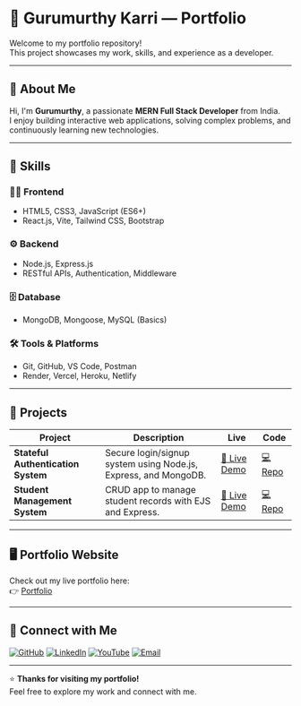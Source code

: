 # 🌟 Gurumurthy Karri — Portfolio

Welcome to my portfolio repository!  
This project showcases my work, skills, and experience as a developer.

---

## 🚀 About Me
Hi, I'm **Gurumurthy**, a passionate **MERN Full Stack Developer** from India.  
I enjoy building interactive web applications, solving complex problems, and continuously learning new technologies.

---

## 💼 Skills

### 👨‍💻 Frontend
- HTML5, CSS3, JavaScript (ES6+)
- React.js, Vite, Tailwind CSS, Bootstrap

### ⚙️ Backend
- Node.js, Express.js
- RESTful APIs, Authentication, Middleware

### 🗄️ Database
- MongoDB, Mongoose, MySQL (Basics)

### 🛠️ Tools & Platforms
- Git, GitHub, VS Code, Postman
- Render, Vercel, Heroku, Netlify

---

## 📂 Projects

| Project | Description | Live | Code |
|----------|--------------|------|------|
| **Stateful Authentication System** | Secure login/signup system using Node.js, Express, and MongoDB. | [🔗 Live Demo](https://stateful-authentication-system.onrender.com/login) | [💻 Repo](https://github.com/karrigurumurthy533/authSystem/) |
| **Student Management System** | CRUD app to manage student records with EJS and Express. | [🔗 Live Demo](https://yourprojecturl.com) | [💻 Repo](https://github.com/username/studentbackend) |

---

## 🖥️ Portfolio Website
Check out my live portfolio here:  
👉 [Portfolio](https://karrigurumurthy533.github.io/Gkportfolio/)

---

## 🔗 Connect with Me

[![GitHub](https://img.shields.io/badge/GitHub-000000?style=for-the-badge&logo=github&logoColor=white)](https://github.com/karrigurumurthy533/)
[![LinkedIn](https://img.shields.io/badge/LinkedIn-0077B5?style=for-the-badge&logo=linkedin&logoColor=white)](https://linkedin.com/in/gurumurthykarri/)
[![YouTube](https://img.shields.io/badge/YouTube-FF0000?style=for-the-badge&logo=youtube&logoColor=white)](https://youtube.com/@nanikarri376?si=J2Eod9wrAkXtbboB)
[![Email](https://img.shields.io/badge/Gmail-D14836?style=for-the-badge&logo=gmail&logoColor=white)](mailto:gurumurthykaari0@gmail.com)

---

⭐ **Thanks for visiting my portfolio!**  
Feel free to explore my work and connect with me.

